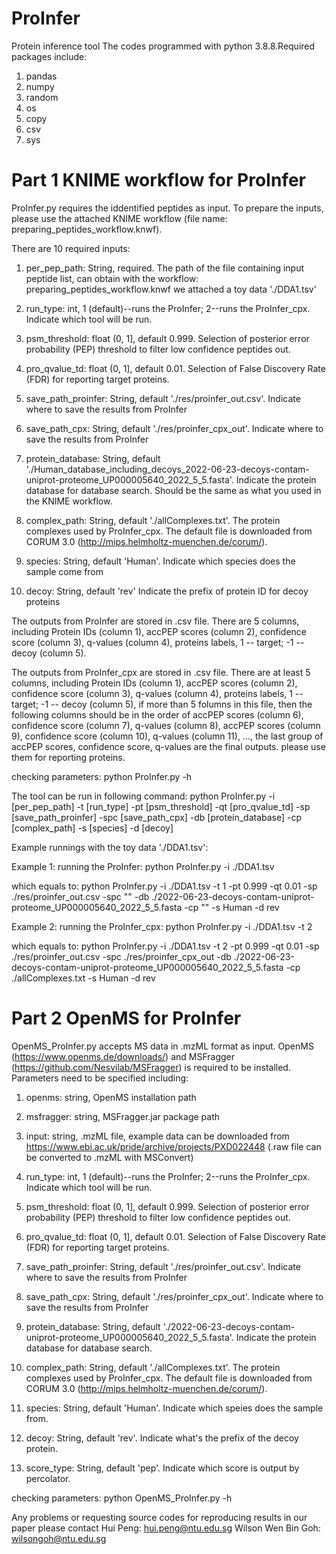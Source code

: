 # ProInfer
Protein inference tool
The codes programmed with python 3.8.8.Required packages include:
1. pandas
2. numpy
3. random
4. os
5. copy
6. csv
7. sys

# Part 1 KNIME workflow for ProInfer
ProInfer.py requires the iddentified peptides as input. To prepare the inputs, please
use the attached KNIME workflow (file name: preparing_peptides_workflow.knwf).

There are 10 required inputs:

1. per_pep_path: String, required. 
                 The path of the file containing input peptide list, can obtain with 
				 the workflow: preparing_peptides_workflow.knwf
				 we attached a toy data './DDA1.tsv'

2. run_type: int, 1 (default)--runs the ProInfer; 2--runs the ProInfer_cpx.
             Indicate which tool will be run. 

3. psm_threshold: float (0, 1], default 0.999. 
                  Selection of posterior error probability (PEP)
                  threshold to filter low confidence peptides out.

4. pro_qvalue_td: float (0, 1], default 0.01.
                  Selection of False Discovery Rate (FDR) for reporting target proteins.
				  
5. save_path_proinfer: String, default './res/proinfer_out.csv'.
                       Indicate where to save the results from ProInfer

6. save_path_cpx: String, default './res/proinfer_cpx_out'.
                       Indicate where to save the results from ProInfer

7. protein_database: String, default './Human_database_including_decoys_2022-06-23-decoys-contam-uniprot-proteome_UP000005640_2022_5_5.fasta'.
                     Indicate the protein database for database search. Should be the same as
					 what you used in the KNIME workflow.

8. complex_path: String, default './allComplexes.txt'.
                 The protein complexes used by ProInfer_cpx. The default file is downloaded
				 from CORUM 3.0 (http://mips.helmholtz-muenchen.de/corum/).
				 
9. species: String, default 'Human'.
	    Indicate which species does the sample come from

10. decoy: String, default 'rev'
	   Indicate the prefix of protein ID for decoy proteins
				 
The outputs from ProInfer are stored in .csv file. There are 5 columns, including 
Protein IDs (column 1), accPEP scores (column 2), confidence score (column 3),
q-values (column 4), proteins labels, 1 -- target; -1 -- decoy (column 5).

The outputs from ProInfer_cpx are stored in .csv file. There are at least 5 columns, including 
Protein IDs (column 1), accPEP scores (column 2), confidence score (column 3),
q-values (column 4), proteins labels, 1 -- target; -1 -- decoy (column 5), if more than
5 folumns in this file, then the following columns should be in the order of accPEP scores (column 6),
confidence score (column 7), q-values (column 8), accPEP scores (column 9), confidence score (column 10),
q-values (column 11), ..., the last group of accPEP scores, confidence score, q-values are the final outputs.
please use them for reporting proteins.

checking parameters:
    python ProInfer.py -h

The tool can be run in following command:
    python ProInfer.py -i [per_pep_path] -t [run_type] -pt [psm_threshold] -qt [pro_qvalue_td] -sp [save_path_proinfer] -spc [save_path_cpx] -db [protein_database] -cp [complex_path] -s [species] -d [decoy]
    
Example runnings with the toy data './DDA1.tsv':

Example 1: running the ProInfer:
     python ProInfer.py -i ./DDA1.tsv

which equals to:
    python ProInfer.py -i ./DDA1.tsv -t 1 -pt 0.999 -qt 0.01 -sp ./res/proinfer_out.csv -spc "" -db ./2022-06-23-decoys-contam-uniprot-proteome_UP000005640_2022_5_5.fasta -cp "" -s Human -d rev

Example 2: running the ProInfer_cpx:
     python ProInfer.py -i ./DDA1.tsv -t 2

which equals to:
    python ProInfer.py -i ./DDA1.tsv -t 2 -pt 0.999 -qt 0.01 -sp ./res/proinfer_out.csv -spc ./res/proinfer_cpx_out -db ./2022-06-23-decoys-contam-uniprot-proteome_UP000005640_2022_5_5.fasta -cp ./allComplexes.txt -s Human -d rev 

# Part 2 OpenMS for ProInfer
OpenMS_ProInfer.py accepts MS data in .mzML format as input. OpenMS (https://www.openms.de/downloads/) and MSFragger (https://github.com/Nesvilab/MSFragger) is required
to be installed. Parameters need to be specified including:
1. openms: string, OpenMS installation path
2. msfragger: string, MSFragger.jar package path
3. input: string, .mzML file, example data can be downloaded from https://www.ebi.ac.uk/pride/archive/projects/PXD022448 (.raw file can be converted to .mzML with MSConvert)
4. run_type: int, 1 (default)--runs the ProInfer; 2--runs the ProInfer_cpx.
             Indicate which tool will be run. 

5. psm_threshold: float (0, 1], default 0.999. 
                  Selection of posterior error probability (PEP)
                  threshold to filter low confidence peptides out.

6. pro_qvalue_td: float (0, 1], default 0.01.
                  Selection of False Discovery Rate (FDR) for reporting target proteins.
				  
7. save_path_proinfer: String, default './res/proinfer_out.csv'.
                       Indicate where to save the results from ProInfer

8. save_path_cpx: String, default './res/proinfer_cpx_out'.
                       Indicate where to save the results from ProInfer

9. protein_database: String, default './2022-06-23-decoys-contam-uniprot-proteome_UP000005640_2022_5_5.fasta'.
                     Indicate the protein database for database search.

10. complex_path: String, default './allComplexes.txt'.
                 The protein complexes used by ProInfer_cpx. The default file is downloaded
				 from CORUM 3.0 (http://mips.helmholtz-muenchen.de/corum/).
				 
11. species: String, default 'Human'. 
				Indicate which speies does the sample from.
				
12. decoy: String, default 'rev'. 
				Indicate what's the prefix of the decoy protein.	
13. score_type: String, default 'pep'. 
				Indicate which score is output by percolator.
				
checking parameters:
    python OpenMS_ProInfer.py -h
			

Any problems or requesting source codes for reproducing results in our paper please contact 
    Hui Peng: hui.peng@ntu.edu.sg
	Wilson Wen Bin Goh: wilsongoh@ntu.edu.sg
                        
